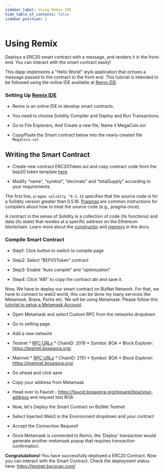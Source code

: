 ```yaml
---
sidebar_label: Using Remix IDE
hide_table_of_contents: false
sidebar_position: 2
---
```


# Using Remix

Deploys a ERC20 smart contract with a message, and renders it in the front-end. You can interact with the smart contract easily!

This dapp implements a "Hello World" style application that echoes a message passed to the contract to the front end. This tutorial is intended to be followed using the online IDE available at [Remix IDE](https://remix.ethereum.org/).

### Setting Up [Remix IDE](https://remix.ethereum.org/)

- Remix is an online IDE to develop smart contracts.
- You need to choose Solidity Compiler and Deploy and Run Transactions.


- Go to File Explorers, And Create a new file, Name it MegaCoin.sol



- Copy/Paste the Smart contract below into the newly created file `MegaCoin.sol`

## Writing the Smart Contract

- Create new contract ERC20Token.sol and copy contract code from the bep20 token template [here](../ERC20Token.template)

- Modify “name”, “symbol”, “decimals” and “totalSupply” according to your requirements.


The first line, `pragma solidity ^0.5.16` specifies that the source code is for a Solidity version greater than 0.5.16. [Pragmas](https://solidity.readthedocs.io/en/latest/layout-of-source-files.html#pragma) are common instructions for compilers about how to treat the source code (e.g., pragma once).

A contract in the sense of Solidity is a collection of code (its functions) and data (its state) that resides at a specific address on the Ethereum blockchain. Learn more about the [constructor](https://solidity.readthedocs.io/en/latest/contracts.html#constructor) and  [memory](https://solidity.readthedocs.io/en/latest/introduction-to-smart-contracts.html#storage-memory-and-the-stack) in the docs.

### Compile Smart Contract

- Step1: Click button to switch to compile page

- Step2: Select “BEP20Token” contract

- Step3: Enable “Auto compile” and “optimization”

-  Step4: Click “ABI” to copy the contract abi and save it.


Now, We have to deploy our smart contract on BizNet Network. For that, we have to connect to web3 world, this can be done my many services like Metamask, Brave, Portis etc. We will be using Metamask. Please follow this [tutorial to setup a Metamask Account](wallet/metamask.md).

- Open Metamask and select Custom RPC from the networks dropdown

- Go to setting page

- Add a new network

* Testnet
      * [RPC URLs](../rpc.md)
      * ChainID: 2019
      * Symbol: BOA
      * Block Explorer: https://testnet.bosagora.org/ 

* Mainnet
      * [RPC URLs](../rpc.md)
      * ChainID: 2151
      * Symbol: BOA
      * Block Explorer: https://mainnet.bosagora.org/

- Go ahead and click save

- Copy your address from Metamask

- Head over to Faucet - https://faucet.bosagora.org/request/boa/your-address and request test BOA

- Now, let's Deploy the Smart Contract on BizNet Testnet
- Select Injected Web3 in the Environment dropdown and your contract

- Accept the Connection Request!

- Once Metamask is connected to Remix, the ‘Deploy’ transaction would generate another metamask popup that requires transaction confirmation.

**Congratulations!** You have successfully deployed a ERC20 Contract. Now you can interact with the Smart Contract. Check the deployment status here: <https://testnet.bscscan.com/>


